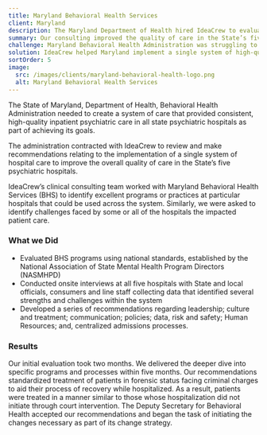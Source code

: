 ```yaml
---
title: Maryland Behavioral Health Services
client: Maryland
description: The Maryland Department of Health hired IdeaCrew to evaluate and recommend improvements for a unified psychiatric hospital system. IdeaCrew identified successful practices that could be implemented across all five state facilities while also addressing challenges affecting patient care.
summary: Our consulting improved the quality of care in the State’s five psychiatric hospitals.
challenge: Maryland Behavioral Health Administration was struggling to achieve consistent, high-quality, inpatient care in the state’s five psychiatric hospitals.
solution: IdeaCrew helped Maryland implement a single system of high-quality psychiatric hospital care to improve overall quality of care across the state.
sortOrder: 5
image:
  src: /images/clients/maryland-behavioral-health-logo.png
  alt: Maryland Behavioral Health Services
---
```


The State of Maryland, Department of Health, Behavioral Health Administration needed to create a system of care that provided consistent, high-quality inpatient psychiatric care in all state psychiatric hospitals as part of achieving its goals.

The administration contracted with IdeaCrew to review and make recommendations relating to the implementation of a single system of hospital care to improve the overall quality of care in the State’s five psychiatric hospitals.

IdeaCrew’s clinical consulting team worked with Maryland Behavioral Health Services (BHS) to identify excellent programs or practices at particular hospitals that could be used across the system. Similarly, we were asked to identify challenges faced by some or all of the hospitals the impacted patient care.

### What we Did

- Evaluated BHS programs using national standards, established by the National Association of State Mental Health Program Directors (NASMHPD)
- Conducted onsite interviews at all five hospitals with State and local officials, consumers and line staff collecting data that identified several strengths and challenges within the system
- Developed a series of recommendations regarding leadership; culture and treatment; communication; policies; data, risk and safety; Human Resources; and, centralized admissions processes.

### Results

Our initial evaluation took two months. We delivered the deeper dive into specific programs and processes within five months. Our recommendations standardized treatment of patients in forensic status facing criminal charges to aid their process of recovery while hospitalized. As a result, patients were treated in a manner similar to those whose hospitalization did not initiate through court intervention. The Deputy Secretary for Behavioral Health accepted our recommendations and began the task of initiating the changes necessary as part of its change strategy.
